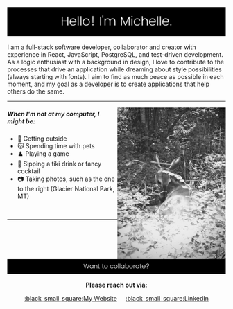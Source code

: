 <img src="https://github.com/michmitz/michmitz/blob/main/profile-header-resized.png" alt="profile-header.png"/>

I am a full-stack software developer, collaborator and creator with experience in React, JavaScript, PostgreSQL, and test-driven development. As a logic enthusiast with a background in design, I love to contribute to the processes that drive an application while dreaming about style possibilities (always starting with fonts). 
I aim to find as much peace as possible in each moment, and my goal as a developer is to create applications that help others do the same.

---

<img align="right" width="250" src="https://github.com/michmitz/michmitz/blob/main/deer.JPG" alt="deer.jpg">

##### When I'm not at my computer, I might be:
- 🌲 Getting outside
- 🐱 Spending time with pets
- :chess_pawn: Playing a game
- 🍹 Sipping a tiki drink or fancy cocktail
- 📷 Taking photos, such as the one to the right (Glacier National Park, MT)

&nbsp;


---
<img src="https://github.com/michmitz/michmitz/blob/main/contact-me.png" alt="contact-me.png"/>
<p align="center"><strong>Please reach out via:</strong></p>
<p align="center"><a href="https://michellestermitz.com">:black_small_square:My Website</a>&nbsp;&nbsp;&nbsp;&nbsp;&nbsp;<a href="https://linkedin.com/in/michellestermitz">:black_small_square:LinkedIn</a></p>

<!--
**michmitz/michmitz** is a ✨ _special_ ✨ repository because its `README.md` (this file) appears on your GitHub profile.

Here are some ideas to get you started:

- 🔭 I’m currently working on ...
- 🌱 I’m currently learning ...
- 👯 I’m looking to collaborate on ...
- 🤔 I’m looking for help with ...
- 💬 Ask me about ...
- 📫 How to reach me: ...
- 😄 Pronouns: ...
- ⚡ Fun fact: ...
-->
